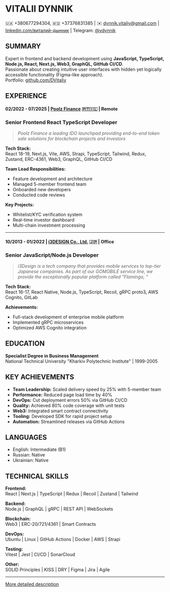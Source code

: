 # VITALII DYNNIK

🇺🇦 +380677294304, 🇲🇩 +37376831385 | ✉️ <ins>[dynnik.vitaliy@gmail.com](mailto:dynnik.vitaliy@gmail.com)</ins> | <ins>[linkedin.com/виталий-дынник](https://www.linkedin.com/in/виталий-дынник-73ba0b80/)</ins> | Telegram: <ins>[@vdynnik](https://t.me/vdynnik)</ins>

## SUMMARY

Expert in frontend and backend development using **JavaScript, TypeScript, Node.js, React, Next.js, Web3, GraphQL, GitHub CI/CD**.  
Passionate about creating intuitive user interfaces with hidden yet logically accessible functionality (Figma-like approach).  
Portfolio: [github.com/DVitaliy](https://github.com/DVitaliy)

## EXPERIENCE

#### 02/2022 - 07/2025 | <ins>[Poolz Finance](https://www.poolz.finance/)</ins> 🇵🇹🇮🇱 | Remote

### Senior Frontend React TypeScript Developer

> _Poolz Finance a leading IDO launchpad providing end-to-end token sale solutions for blockchain projects and investors_

**Tech Stack:**  
React 18-19, Next.js, Vite, AWS, Strapi, TypeScript, Tailwind, Redux, Zustand, ERC-4361, Web3, GraphQL, GitHub CI/CD

**Team Lead Responsibilities:**

- Feature development and architecture
- Managed 5-member frontend team
- Onboarded new developers
- Conducted code reviews

**Key Projects:**

- Whitelist/KYC verification system
- Real-time investor dashboard
- Multi-chain investment processing

---

#### 10/2013 - 01/2022 | <ins>[i3DESIGN Co., Ltd.](https://www.i3design.jp/)</ins> 🇯🇵 | Office

### Senior JavaScript/Node.js Developer

> _i3Design is a tech company that provides mobile services to top-tier Japanese
> companies. As part of our GOMOBILE service line, we provide the exceptionally popular
> platform called "Flamingo,
> "_

**Tech Stack:**  
React 16-17, React Native, Node.js, TypeScript, Recoil, gRPC proto3, AWS Cognito, GitLab

**Achievements:**

- Full-stack development of enterprise mobile platform
- Implemented gRPC microservices
- Optimized AWS Cognito integration

## EDUCATION

**Specialist Degree in Business Management**  
National Technical University "Kharkiv Polytechnic Institute" | 1999-2005

## KEY ACHIEVEMENTS

- **Team Leadership:** Scaled delivery speed by 25% with 5-member team
- **Performance:** Reduced page load time by 40%
- **DevOps:** Cut deployment errors 50% via GitHub CI/CD
- **Quality:** Achieved 80% code coverage with unit tests
- **Web3:** Integrated smart contract connectivity
- **Tooling:** Developed SDK for rapid project setup
- **Automation:** Streamlined releases via GitHub Actions

## LANGUAGES

- English: Intermediate (B1)
- Russian: Native
- Ukrainian: Native

## TECHNICAL SKILLS

**Frontend:**  
React | Next.js | TypeScript | Redux | Recoil | Zustand | Tailwind

**Backend:**  
Node.js | GraphQL | gRPC | REST API | WebSockets

**Blockchain:**  
Web3 | ERC-20/721/4361 | Smart Contracts

**DevOps:**  
Ubuntu | Linux | GitHub Actions | Docker | AWS | Strapi

**Testing:**  
Vitest | Jest | CI/CD | SonarCloud

**Other:**  
SOLID Principles | KISS | DRY | Figma | Jira | Agile

---

[More detailed description](https://github.com/DVitaliy/DVitaliy/blob/main/resume.md)
